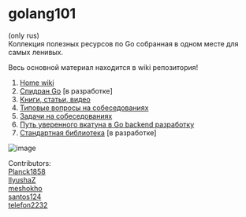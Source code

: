 # golang101
(only rus)  
Коллекция полезных ресурсов по Go собранная в одном месте для самых ленивых.

Весь основной материал находится в wiki репозитория!   
1) [Home wiki](https://github.com/Planck1858/golang101/wiki)
2) [Спидран Go](https://github.com/Planck1858/golang101/wiki/%D0%A1%D0%BF%D0%B8%D0%B4%D1%80%D0%B0%D0%BD-%D0%BF%D0%BE-Go-(Golang-speedrun)) [в разработке]
3) [Книги, статьи, видео](https://github.com/Planck1858/golang101/wiki/%D0%9A%D0%BD%D0%B8%D0%B3%D0%B8,-%D1%81%D1%82%D0%B0%D1%82%D1%8C%D0%B8,-%D0%B2%D0%B8%D0%B4%D0%B5%D0%BE)
4) [Типовые вопросы на собеседованиях](https://github.com/Planck1858/golang101/wiki/%D0%92%D0%BE%D0%BF%D1%80%D0%BE%D1%81%D1%8B-%D1%81-%D1%81%D0%BE%D0%B1%D0%B5%D1%81%D0%B5%D0%B4%D0%BE%D0%B2%D0%B0%D0%BD%D0%B8%D0%B9)
5) [Задачи на собеседованиях](https://github.com/Planck1858/golang101/wiki/%D0%97%D0%B0%D0%B4%D0%B0%D1%87%D0%B8-%D0%B4%D0%BB%D1%8F-%D1%81%D0%BE%D0%B1%D0%B5%D1%81%D0%B5%D0%B4%D0%BE%D0%B2%D0%B0%D0%BD%D0%B8%D0%B9)
6) [Путь уверенного вкатуна в Go backend разработку](https://github.com/Planck1858/golang101/wiki/%D0%9F%D1%83%D1%82%D1%8C-%D1%83%D0%B2%D0%B5%D1%80%D0%B5%D0%BD%D0%BD%D0%BE%D0%B3%D0%BE-%D0%B2%D0%BA%D0%B0%D1%82%D1%83%D0%BD%D0%B0-%D0%B2-Go-backend-%D1%80%D0%B0%D0%B7%D1%80%D0%B0%D0%B1%D0%BE%D1%82%D0%BA%D1%83)
7) [Стандартная библиотека](https://github.com/Planck1858/golang101/wiki/%D0%A1%D1%82%D0%B0%D0%BD%D0%B4%D0%B0%D1%80%D1%82%D0%BD%D0%B0%D1%8F-%D0%B1%D0%B8%D0%B1%D0%BB%D0%B8%D0%BE%D1%82%D0%B5%D0%BA%D0%B0) [в разработке]

![image](https://user-images.githubusercontent.com/24526217/159717479-1c33efd7-d220-490f-8d09-b852fb56616b.png)

Contributors:   
[Planck1858](https://github.com/Planck1858)   
[IlyushaZ](https://github.com/IlyushaZ)   
[meshokho](https://github.com/meshokho)   
[santos124](https://github.com/santos124)   
[telefon2232](https://github.com/telefon2232)   

